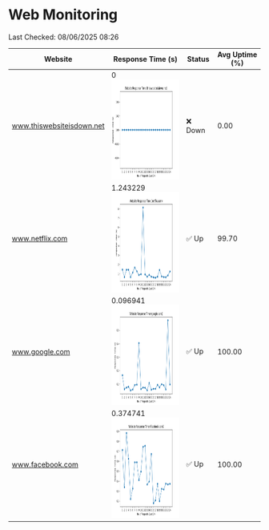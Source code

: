 # Web Monitoring

Last Checked: 08/06/2025 08:26

| Website | Response Time (s) | Status | Avg Uptime (%) |
|---------|-------------------|--------|----------------|
| www.thiswebsiteisdown.net | 0 <br> <img src="graph/thiswebsiteisdown.net.png" alt="Graph" width="200" height="200">  | ❌ Down | 0.00 |
| www.netflix.com | 1.243229 <br> <img src="graph/netflix.com.png" alt="Graph" width="200" height="200">  | ✅ Up | 99.70 |
| www.google.com | 0.096941 <br> <img src="graph/google.com.png" alt="Graph" width="200" height="200">  | ✅ Up | 100.00 |
| www.facebook.com | 0.374741 <br> <img src="graph/facebook.com.png" alt="Graph" width="200" height="200">  | ✅ Up | 100.00 |
